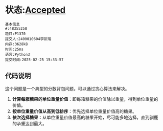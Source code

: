 # 状态:[Accepted](http://dsbpython.openjudge.cn/dspythonbook/solution/48355258/)
```
基本信息
#:48355258
题目:P1370
提交人:2400010604李凯瑞
内存:3628kB
时间:25ms
语言:Python3
提交时间:2025-02-25 15:33:57
```

## 代码说明
这个问题是一个典型的分数背包问题，可以通过贪心算法来解决。

1. **计算每箱糖果的单位重量价值**：即每箱糖果的价值除以重量，得到单位重量的价值。
2. **按单位重量价值从高到低排序**：优先选择单位重量价值高的糖果。
3. **依次选择糖果**：从单位重量价值最高的糖果开始，尽可能多地选择，直到驯鹿的承重达到最大。
